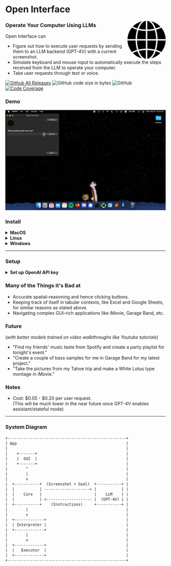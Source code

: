 # Open Interface

<picture>
	<img src="assets/icon.png" align="right" alt="Open Interface Logo" width="120" height="120">
</picture>

### Operate Your Computer Using LLMs

Open Interface can
- Figure out how to execute user requests by sending them to an LLM backend (GPT-4V) with a current screenshot.
- Simulate keyboard and mouse input to automatically execute the steps received from the LLM to operate your computer.
- Take user requests through text or voice.

[![Github All Releases](https://img.shields.io/github/downloads/AmberSahdev/Open-Interface/total.svg)]()
![GitHub code size in bytes](https://img.shields.io/github/languages/code-size/AmberSahdev/Open-Interface)
![GitHub](https://img.shields.io/github/license/AmberSahdev/Open-Interface)
[![Code Coverage](https://img.shields.io/codecov/c/github/AmberSahdev/Open-Interface)](https://codecov.io/github/AmberSahdev/Open-Interface)

### Demo
![Simple Demo Placeholder](assets/Simple_Bottom_of_Wikipedia-Sped-up-2x.gif)

### Install
<details>
    <summary><b>MacOS</b></summary>
    <ul>
        <li>Download the MacOS binary from the latest <a href="https://github.com/AmberSahdev/Open-Interface/releases/latest">release</a>.</li>
        <li>Unzip the file and move Open Interface to the Applications Folder.<br><br> 
            <img src="assets/macos_unzip_move_to_applications.png" width="350" style="border-radius: 10px;
    border: 3px solid black;">
        </li>
        <br>
        <li>
            Launch the app from the Applications folder.<br>
            You might face the standard Mac <i>"Open Interface cannot be opened" error</i>.<br><br>
            <img src="assets/macos_unverified_developer.png" width="200" style="border-radius: 10px;
    border: 3px solid black;"><br>
            In that case, press <b><i>"Cancel"</i></b>.<br>
            Then go to <b>System Preferences -> Security and Privacy -> Open Anyway.</b><br><br>
            <img src="assets/macos_system_preferences.png" width="100" style="border-radius: 10px;
    border: 3px solid black;"> &nbsp; 
            <img src="assets/macos_security.png" width="100" style="border-radius: 10px;
    border: 3px solid black;"> &nbsp;
            <img src="assets/macos_open_anyway.png" width="400" style="border-radius: 10px;
    border: 3px solid black;"> 
        </li>
        <br>
        <li>
        Lastly, Open Interface will also need Accessibility access to use your keyboard and mouse for you, and Screen Recording access to take a screenshot to assess its progress.<br><br>
        <img src="assets/macos_accessibility.png" width="400" style="margin: 5px; border-radius: 10px;
    border: 3px solid black;"><br>
        <img src="assets/macos_screen_recording.png" width="400" style="margin: 5px; border-radius: 10px;
    border: 3px solid black;">
        </li>
        <li>Checkout the <a href="https://github.com/AmberSahdev/Open-Interface?tab=readme-ov-file#setup">Setup</a> section to connect Open Interface to LLMs (OpenAI GPT-4V)</li>
    </ul>
</details>
<details>
    <summary><b>Linux</b></summary>
    <ul>
        <li>Linux binary has been tested on Ubuntu 20.04 so far.</li>
        <li>Download the Linux binary from the latest <a href="https://github.com/AmberSahdev/Open-Interface/releases/latest">release</a>.</li>
        <li>
            Extract the executable and run it from the Terminal via <br>
            <code>./Open\ Interface</code>
        </li>
    </ul>
</details>
<details>
    <summary><b>Windows</b></summary>
    The Windows executable build is still under progress.
</details>

<hr>

### Setup
<details>
    <summary><b>Set up OpenAI API key</b></summary>

- Get your OpenAI API key
  - Open Interface needs access to GPT-4V to perform user requests. GPT-4V keys can be downloaded from your [OpenAI account](https://platform.openai.com/).
  - [Follow the steps here]((https://help.openai.com/en/articles/8264644-what-is-prepaid-billing)) to add balance to your OpenAI account. To unlock GPT-4V a minimum payment of $5 is needed.
  - [More info](https://help.openai.com/en/articles/7102672-how-can-i-access-gpt-4)
- Save the API key in Open Interface settings
  - In Open Interface, go to the settings menu on the top right and enter the key you received from OpenAI into the text field like so: <br>
  <picture>
	<img src="assets/set_openai_api_key.png" align="middle" alt="Set API key in settings" width="400">
  </picture><br>
  - After setting the API key for the first time you'll need to restart the app.

</details>

### Many of the Things it's Bad at

- Accurate spatial-reasoning and hence clicking buttons.
- Keeping track of itself in tabular contexts, like Excel and Google Sheets, for similar reasons as stated above.
- Navigating complex GUI-rich applications like iMovie, Garage Band, etc.


### Future 
(*with better models trained on video walkthroughs like Youtube tutorials*)
- "Find my friends' music taste from Spotify and create a party playlist for tonight's event."
- "Create a couple of bass samples for me in Garage Band for my latest project."
- "Take the pictures from my Tahoe trip and make a White Lotus type montage in iMovie."

### Notes
- Cost: $0.05 - $0.20 per user request.<br>
(This will be much lower in the near future once GPT-4V enables assistant/stateful mode)

<hr>

### System Diagram 
```
+----------------------------------------------------+
| App                                                |
|                                                    |
|    +-------+                                       |
|    |  GUI  |                                       |
|    +-------+                                       |
|        ^                                           |
|        |                                           |
|        v                                           |
|  +-----------+  (Screenshot + Goal)  +-----------+ |
|  |           | --------------------> |           | |
|  |    Core   |                       |    LLM    | |
|  |           | <-------------------- |  (GPT-4V) | |
|  +-----------+    (Instructions)     +-----------+ |
|        |                                           |
|        v                                           |
|  +-------------+                                   |
|  | Interpreter |                                   |
|  +-------------+                                   |
|        |                                           |
|        v                                           |
|  +-------------+                                   |
|  |   Executor  |                                   |
|  +-------------+                                   |
+----------------------------------------------------+
```